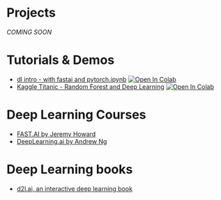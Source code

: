 # Projects
*COMING SOON*

# Tutorials & Demos
* [dl intro - with fastai and pytorch.ipynb](https://github.com/g13e/g13e.github.io/blob/master/nbs/dl_intro_with_fastai_and_pytorch.ipynb)   [![Open In Colab](https://colab.research.google.com/assets/colab-badge.svg)](https://colab.research.google.com/github/g13e/g13e.github.io/blob/master/nbs/dl_intro_with_fastai_and_pytorch.ipynb)
* [Kaggle Titanic - Random Forest and Deep Learning](https://github.com/g13e/g13e.github.io/blob/master/nbs/kaggle_titanic_fastai.ipynb)   [![Open In Colab](https://colab.research.google.com/assets/colab-badge.svg)](https://colab.research.google.com/github/g13e/g13e.github.io/blob/master/nbs/kaggle_titanic_fastai.ipynb)

# Deep Learning Courses
* [FAST.AI by Jeremy Howard](https://course.fast.ai/)
* [DeepLearning.ai by Andrew Ng](https://www.deeplearning.ai/deep-learning-specialization/)

# Deep Learning books
* [d2l.ai, an interactive deep learning book](http://d2l.ai/)
